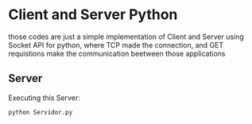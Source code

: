 # Client and Server Python

those codes are just a simple implementation of Client and Server using Socket API for python, where TCP made the connection, and GET requistions make the communication beetween those applications

## Server

Executing this Server:
    
    python Servidor.py
    
 
